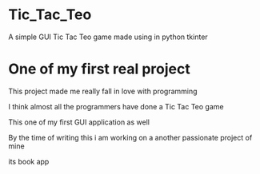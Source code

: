 # Tic_Tac_Teo
A simple GUI Tic Tac Teo game made using in python tkinter

# One of my first real project
This project made me really fall in love with programming

I think almost all the programmers have done a Tic Tac Teo game


This one of my first GUI application as well

By the time of writing this i am working on a another passionate project of mine

its book app

